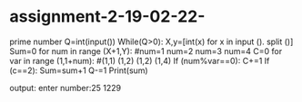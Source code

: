 # assignment-2-19-02-22-
prime number
Q=int(input())
While(Q>0):
X,y=[int(x) for x in input (). split ()]
Sum=0
for num in range (X+1,Y): #num=1 num=2 num=3 num=4
C=0
for var in range (1,1+num): #(1,1) (1,2) (1,2) (1,4)
If (num%var==0):
C+=1
If (c==2):
Sum=sum+1
Q-=1
Print(sum)

output:
enter number:25
1229
